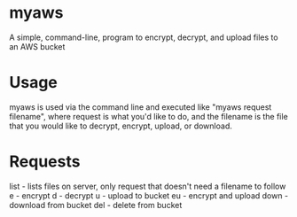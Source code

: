 # myaws
A simple, command-line, program to encrypt, decrypt, and upload files to an AWS bucket
# Usage
myaws is used via the command line and executed like "myaws request filename", where request is what you'd like to do, and the filename is the file that you would like to decrypt, encrypt, upload, or download.
# Requests
list - lists files on server, only request that doesn't need a filename to follow
e - encrypt
d - decrypt
u - upload to bucket
eu - encrypt and upload
down - download from bucket
del - delete from bucket
